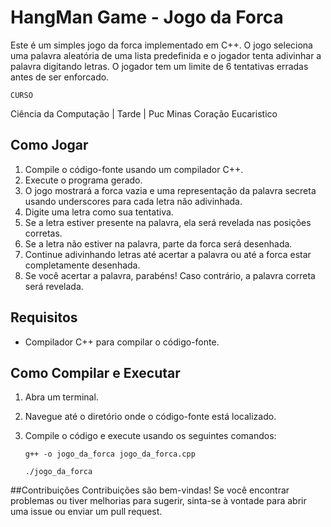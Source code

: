# HangMan Game - Jogo da Forca

Este é um simples jogo da forca implementado em C++. O jogo seleciona uma palavra aleatória de uma lista predefinida e o jogador tenta adivinhar a palavra digitando letras. O jogador tem um limite de 6 tentativas erradas antes de ser enforcado.

`CURSO` 

Ciência da Computação | Tarde | Puc Minas Coração Eucaristico

## Como Jogar

1. Compile o código-fonte usando um compilador C++.
2. Execute o programa gerado.
3. O jogo mostrará a forca vazia e uma representação da palavra secreta usando underscores para cada letra não adivinhada.
4. Digite uma letra como sua tentativa.
5. Se a letra estiver presente na palavra, ela será revelada nas posições corretas.
6. Se a letra não estiver na palavra, parte da forca será desenhada.
7. Continue adivinhando letras até acertar a palavra ou até a forca estar completamente desenhada.
8. Se você acertar a palavra, parabéns! Caso contrário, a palavra correta será revelada.

## Requisitos

- Compilador C++ para compilar o código-fonte.

## Como Compilar e Executar

1. Abra um terminal.
2. Navegue até o diretório onde o código-fonte está localizado.
3. Compile o código e execute usando os seguintes comandos:

   `g++ -o jogo_da_forca jogo_da_forca.cpp`
   
   `./jogo_da_forca`

##Contribuições
Contribuições são bem-vindas! Se você encontrar problemas ou tiver melhorias para sugerir, sinta-se à vontade para abrir uma issue ou enviar um pull request.
